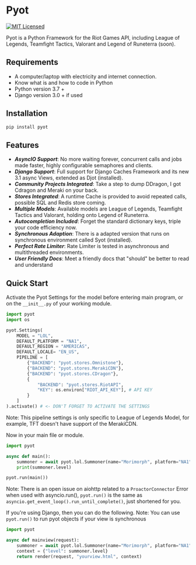 # Pyot
[![MIT Licensed](https://img.shields.io/badge/license-MIT-green.svg)](https://github.com/paaksing/pyot/blob/master/LICENSE)

Pyot is a Python Framework for the Riot Games API, including League of Legends, Teamfight Tactics, Valorant and Legend of Runeterra (soon).

## Requirements

- A computer/laptop with electricity and internet connection.
- Know what is and how to code in Python
- Python version 3.7 +
- Django version 3.0 + if used

## Installation

```python
pip install pyot
```

## Features

- **_AsyncIO Support_**: No more waiting forever, concurrent calls and jobs made faster, highly configurable semaphores and clients.
- **_Django Support_**: Full support for Django Caches Framework and its new 3.1 async Views, extended as Djot (installed).
- **_Community Projects Integrated_**: Take a step to dump DDragon, I got Cdragon and Meraki on your back.
- **_Stores Integrated_**: A runtime Cache is provided to avoid repeated calls, possible SQL and Redis store coming.
- **_Multiple Models_**: Available models are League of Legends, Teamfight Tactics and Valorant, holding onto Legend of Runeterra.
- **_Autocompletion Included_**: Forget the standard dictionary keys, triple your code efficiency now.
- **_Synchronous Adaption_**: There is a adapted version that runs on synchronous environment called Syot (installed).
- **_Perfect Rate Limiter_**: Rate Limiter is tested in asynchronous and multithreaded environments.
- **_User Friendly Docs_**: Meet a friendly docs that "should" be better to read and understand

## Quick Start

Activate the Pyot Settings for the model before entering main program, or on the `__init__.py` of your working module.

```python
import pyot
import os

pyot.Settings(
    MODEL = "LOL",
    DEFAULT_PLATFORM = "NA1",
    DEFAULT_REGION = "AMERICAS",
    DEFAULT_LOCALE= "EN_US",
    PIPELINE = [
        {"BACKEND": "pyot.stores.Omnistone"},
        {"BACKEND": "pyot.stores.MerakiCDN"},
        {"BACKEND": "pyot.stores.CDragon"},
        {
            "BACKEND": "pyot.stores.RiotAPI",
            "KEY": os.environ["RIOT_API_KEY"], # API KEY
        }
    ]
).activate() # <- DON'T FORGET TO ACTIVATE THE SETTINGS
```
Note: This pipeline settings is only specific to League of Legends Model, for example, TFT doesn't have support of the MerakiCDN.

Now in your main file or module.

```python
import pyot

async def main():
    summoner = await pyot.lol.Summoner(name="Morimorph", platform="NA1").get()
    print(summoner.level)

pyot.run(main())
```
Note: There is an open issue on aiohttp related to a `ProactorConnector` Error when used with asyncio.run(), `pyot.run()` is the same as `asyncio.get_event_loop().run_until_complete()`, just shortened for you.

If you're using Django, then you can do the following.
Note: You can use `pyot.run()` to run pyot objects if your view is synchronous

```python
import pyot

async def mainview(request):
    summoner = await pyot.lol.Summoner(name="Morimorph", platform="NA1").get()
    context = {"level": summoner.level}
    return render(request, "yourview.html", context)
```
